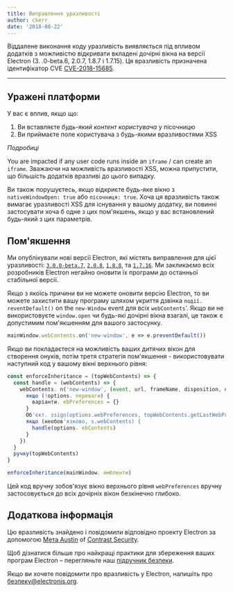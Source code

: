 ```yaml
---
title: Виправлення уразливості
author: ckerr
date: '2018-08-22'
---
```


Віддалене виконання коду уразливість виявляється під впливом додатків з можливістю відкривати вкладені дочірні вікна на версії Electron (3. .0-beta.6, 2.0.7, 1.8.7 і 1.7.15). Ця вразливість призначена ідентифікатор CVE [CVE-2018-15685](https://cve.mitre.org/cgi-bin/cvename.cgi?name=CVE-2018-15685).

---

## Уражені платформи

У вас є вплив, якщо що:

1. Ви вставляєте _будь-який контент користувача_ у пісочницю
2. Ви приймаєте поле користувача з будь-якими вразливостями XSS

_Подробиці_

You are impacted if any user code runs inside an `iframe` / can create an `iframe`. Зважаючи на можливість вразливості XSS, можна припустити, що більшість додатків вразливі до цього випадку.

Ви також порушуєтесь, якщо відкриєте будь-яке вікно з `nativeWindowOpen: true` або `пісочниця: true`.  Хоча ця вразливість також вимагає уразливості XSS для існування у вашому додатку, ви повинні застосувати хоча б одне з цих пом'якшень, якщо у вас встановлений будь-який з цих параметрів.

## Пом'якшення

Ми опублікували нові версії Electron, які містять виправлення для цієї уразливості: [`3.0.0-beta.7`](https://github.com/electron/electron/releases/tag/v3.0.0-beta.7), [`2.0.8`](https://github.com/electron/electron/releases/tag/v2.0.8), [`1.8.8`](https://github.com/electron/electron/releases/tag/v1.8.8), та [`1.7.16`](https://github.com/electron/electron/releases/tag/v1.7.16). Ми закликаємо всіх розробників Electron негайно оновити їх програми до останньої стабільної версії.

Якщо з якоїсь причини ви не можете оновити версію Electron, то ви можете захистити вашу програму шляхом укриття дзвінка `події. reventDefault()` on the `new-Window` event для всіх  `webContents`'. Якщо ви не використовуєте `window.open` чи будь-які дочірні вікна взагалі, це також є допустимим пом'якшенням для вашого застосунку.

```javascript
mainWindow.webContents.on('new-window', e => e.preventDefault())
```

Якщо ви покладаєтеся на можливість ваших дитячих вікон для створення онуків, потім третя стратегія пом'якшення - використовувати наступний код у вашому вікні верхнього рівня:

```javascript
const enforceInheritance = (topWebContents) => {
  const handle = (webContents) => {
    webContents. n('new-window', (event, url, frameName, disposition, options) => {
      якщо (!options. переваги) {
        варіанти. ebPreferences = {}
      }
      Об'єкт. ssign(options.webPreferences, topWebContents.getLastWebPreferences())
      якщо (необов'язково, s.webContents) {
        handle(options. ebContents)
      }
    })
  }
  ручку(topWebContents)
}

enforceInheritance(mainWindow. ембленти)
```

Цей код вручну зобов'язує вікно верхнього рівня `webPreferences` вручну застосовується до всіх дочірніх вікон безкінечно глибоко.

## Додаткова інформація

Цю вразливість знайдено і повідомили відповідно проекту Electron за допомогою [Мета Austin](https://twitter.com/mattaustin) of [Contrast Security](https://www.contrastsecurity.com/security-influencers/cve-2018-15685).

Щоб дізнатися більше про найкращі практики для збереження ваших програм Electron – перегляньте наш [підручник безпеки](https://electronjs.org/docs/tutorial/security).

Якщо ви хочете повідомити про вразливість у Electron, напишіть про безпеку@electronjs.org.
